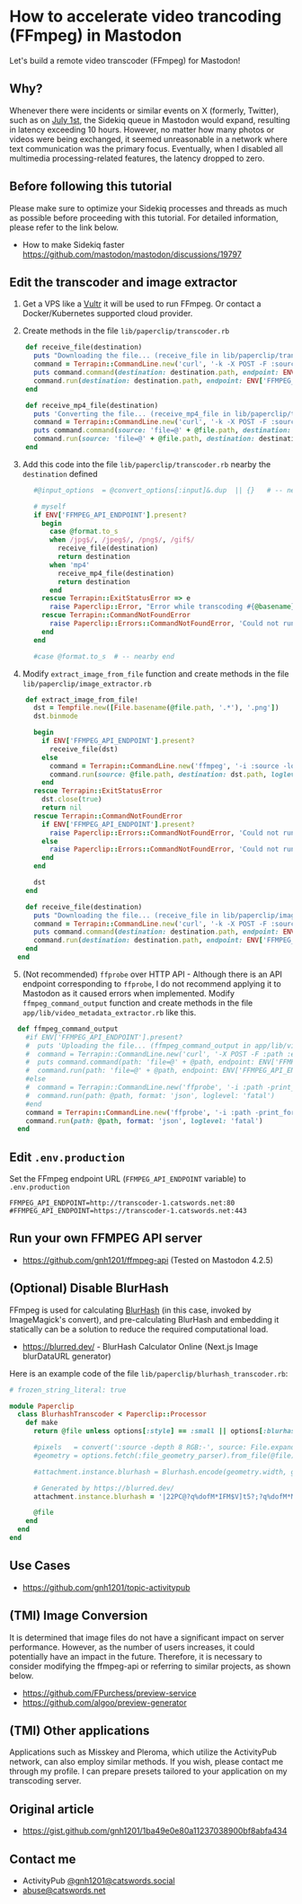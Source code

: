 # How to accelerate video trancoding (FFmpeg) in Mastodon

Let's build a remote video transcoder (FFmpeg) for Mastodon!

## Why?
Whenever there were incidents or similar events on X (formerly, Twitter), such as on [July 1st](https://apnews.com/article/twitter-outage-musk-complaints-restrictions-b59ef586491891fdd3d6c8220ba2ec0d), the Sidekiq queue in Mastodon would expand, resulting in latency exceeding 10 hours. However, no matter how many photos or videos were being exchanged, it seemed unreasonable in a network where text communication was the primary focus. Eventually, when I disabled all multimedia processing-related features, the latency dropped to zero.

## Before following this tutorial

Please make sure to optimize your Sidekiq processes and threads as much as possible before proceeding with this tutorial. For detailed information, please refer to the link below.

* How to make Sidekiq faster https://github.com/mastodon/mastodon/discussions/19797

## Edit the transcoder and image extractor

1. Get a VPS like a [Vultr](https://www.vultr.com/?ref=8255151) it will be used to run FFmpeg. Or contact a Docker/Kubernetes supported cloud provider.

2. Create methods in the file `lib/paperclip/transcoder.rb`

```ruby
    def receive_file(destination)
      puts "Downloading the file... (receive_file in lib/paperclip/transcoder.rb)"
      command = Terrapin::CommandLine.new('curl', '-k -X POST -F :source :endpoint -o :destination')
      puts command.command(destination: destination.path, endpoint: ENV['FFMPEG_API_ENDPOINT'] + '/video/extract/images?download=yes')
      command.run(destination: destination.path, endpoint: ENV['FFMPEG_API_ENDPOINT'] + '/video/extract/images?download=yes', source: 'file=@' + @file.path, logger: Paperclip.logger)
    end

    def receive_mp4_file(destination)
      puts 'Converting the file... (receive_mp4_file in lib/paperclip/transcoder.rb)', @file.path
      command = Terrapin::CommandLine.new('curl', '-k -X POST -F :source :endpoint -o :destination')
      puts command.command(source: 'file=@' + @file.path, destination: destination.path, endpoint: ENV['FFMPEG_API_ENDPOINT'] + '/convert/video/to/mp4')
      command.run(source: 'file=@' + @file.path, destination: destination.path, endpoint: ENV['FFMPEG_API_ENDPOINT'] + '/convert/video/to/mp4', logger: Paperclip.logger)
    end
```

3. Add this code into the file `lib/paperclip/transcoder.rb` nearby the `destination` defined

```ruby
      #@input_options  = @convert_options[:input]&.dup  || {}   # -- nearby first

      # myself
      if ENV['FFMPEG_API_ENDPOINT'].present?
        begin
          case @format.to_s
          when /jpg$/, /jpeg$/, /png$/, /gif$/
            receive_file(destination)
            return destination
          when 'mp4'
            receive_mp4_file(destination)
            return destination
          end
        rescue Terrapin::ExitStatusError => e
          raise Paperclip::Error, "Error while transcoding #{@basename}: #{e}"
        rescue Terrapin::CommandNotFoundError
          raise Paperclip::Errors::CommandNotFoundError, 'Could not run the `curl` command. Please install curl.'
        end
      end

      #case @format.to_s  # -- nearby end
```

4. Modify `extract_image_from_file` function and create methods in the file `lib/paperclip/image_extractor.rb`

```ruby
    def extract_image_from_file!
      dst = Tempfile.new([File.basename(@file.path, '.*'), '.png'])
      dst.binmode

      begin
        if ENV['FFMPEG_API_ENDPOINT'].present?
          receive_file(dst)
        else
          command = Terrapin::CommandLine.new('ffmpeg', '-i :source -loglevel :loglevel -y :destination', logger: Paperclip.logger)
          command.run(source: @file.path, destination: dst.path, loglevel: 'fatal')
        end
      rescue Terrapin::ExitStatusError
        dst.close(true)
        return nil
      rescue Terrapin::CommandNotFoundError
        if ENV['FFMPEG_API_ENDPOINT'].present?
          raise Paperclip::Errors::CommandNotFoundError, 'Could not run the `curl` command. Please install curl.'
        else
          raise Paperclip::Errors::CommandNotFoundError, 'Could not run the `ffmpeg` command. Please install ffmpeg.'
        end
      end

      dst
    end

    def receive_file(destination)
      puts "Downloading the file... (receive_file in lib/paperclip/image_extractor.rb)"
      command = Terrapin::CommandLine.new('curl', '-k -X POST -F :source :endpoint -o :destination')
      puts command.command(destination: destination.path, endpoint: ENV['FFMPEG_API_ENDPOINT'] + '/video/extract/images?download=yes')
      command.run(destination: destination.path, endpoint: ENV['FFMPEG_API_ENDPOINT'] + '/video/extract/images?download=yes', source: 'file=@' + @file.path, logger: Paperclip.logger)
    end
  end
```

5. (Not recommended) `ffprobe` over HTTP API - Although there is an API endpoint corresponding to `ffprobe`, I do not recommend applying it to Mastodon as it caused errors when implemented. Modify `ffmpeg_command_output` function and create methods in the file `app/lib/video_metadata_extractor.rb` like this.

```ruby
  def ffmpeg_command_output
    #if ENV['FFMPEG_API_ENDPOINT'].present?
    #  puts 'Uploading the file... (ffmpeg_command_output in app/lib/video_metadata_extractor.rb)', @path
    #  command = Terrapin::CommandLine.new('curl', '-X POST -F :path :endpoint')
    #  puts command.command(path: 'file=@' + @path, endpoint: ENV['FFMPEG_API_ENDPOINT'] + '/probe')
    #  command.run(path: 'file=@' + @path, endpoint: ENV['FFMPEG_API_ENDPOINT'] + '/probe')
    #else
    #  command = Terrapin::CommandLine.new('ffprobe', '-i :path -print_format :format -show_format -show_streams -show_error -loglevel :loglevel')
    #  command.run(path: @path, format: 'json', loglevel: 'fatal')
    #end
    command = Terrapin::CommandLine.new('ffprobe', '-i :path -print_format :format -show_format -show_streams -show_error -loglevel :loglevel')
    command.run(path: @path, format: 'json', loglevel: 'fatal')
  end
```

## Edit `.env.production`
Set the FFmpeg endpoint URL (`FFMPEG_API_ENDPOINT` variable) to `.env.production`

```
FFMPEG_API_ENDPOINT=http://transcoder-1.catswords.net:80
#FFMPEG_API_ENDPOINT=https://transcoder-1.catswords.net:443
```

## Run your own FFMPEG API server
* https://github.com/gnh1201/ffmpeg-api (Tested on Mastodon 4.2.5)

## (Optional) Disable BlurHash
FFmpeg is used for calculating [BlurHash](https://github.com/woltapp/blurhash) (in this case, invoked by ImageMagick's convert), and pre-calculating BlurHash and embedding it statically can be a solution to reduce the required computational load.

* https://blurred.dev/ - BlurHash Calculator Online (Next.js Image blurDataURL generator)

Here is an example code of the file `lib/paperclip/blurhash_transcoder.rb`:

```ruby
# frozen_string_literal: true

module Paperclip
  class BlurhashTranscoder < Paperclip::Processor
    def make
      return @file unless options[:style] == :small || options[:blurhash]

      #pixels   = convert(':source -depth 8 RGB:-', source: File.expand_path(@file.path)).unpack('C*')
      #geometry = options.fetch(:file_geometry_parser).from_file(@file)

      #attachment.instance.blurhash = Blurhash.encode(geometry.width, geometry.height, pixels, **(options[:blurhash] || {}))

      # Generated by https://blurred.dev/
      attachment.instance.blurhash = '|22PC@?q%dofM*IFM$V]t5?;?q%dofM*M$M$V]t5.4.4%JofRUM$RSWCoe%cx?tPoLV^RSRlWCj?oxoeodj@afWCWCWCWCRkRkWCayj?k9bFWCWCM}M}Rkayk9ock9WVWCM}RRRkWCk9ock9ayWCRkRkV]WCbFk9j?bFay'

      @file
    end
  end
end
```

## Use Cases
* https://github.com/gnh1201/topic-activitypub

## (TMI) Image Conversion
It is determined that image files do not have a significant impact on server performance. However, as the number of users increases, it could potentially have an impact in the future. Therefore, it is necessary to consider modifying the ffmpeg-api or referring to similar projects, as shown below.

* https://github.com/FPurchess/preview-service
* https://github.com/algoo/preview-generator

## (TMI) Other applications
Applications such as Misskey and Pleroma, which utilize the ActivityPub network, can also employ similar methods. If you wish, please contact me through my profile. I can prepare presets tailored to your application on my transcoding server.

## Original article
* https://gist.github.com/gnh1201/1ba49e0e80a11237038900bf8abfa434

## Contact me
* ActivityPub [@gnh1201@catswords.social](https://catswords.social/@gnh1201)
* abuse@catswords.net
